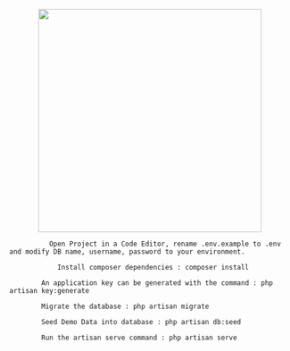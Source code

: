 <p align="center"><a href="https://laravel.com" target="_blank"><img src="https://raw.githubusercontent.com/laravel/art/master/logo-lockup/5%20SVG/2%20CMYK/1%20Full%20Color/laravel-logolockup-cmyk-red.svg" width="400"></a></p>

              Open Project in a Code Editor, rename .env.example to .env and modify DB name, username, password to your environment.

                Install composer dependencies : composer install
            
            An application key can be generated with the command : php artisan key:generate
            
            Migrate the database : php artisan migrate
            
            Seed Demo Data into database : php artisan db:seed
          
            Run the artisan serve command : php artisan serve
